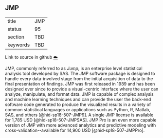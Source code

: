 ## JMP


|          |     |
| -------- | --- |
| title    | JMP |
| status   | 95  |
| section  | TBD |
| keywords | TBD |

Link to source in github [:cloud:](https://github.com/cloudmesh/technologies/blob/master/chapters/incomming/abstract-jmp.md)



JMP, commonly referred to as *Jump*, is an enterprise level statistical
analysis tool developed by SAS. The JMP software package is designed to
handle every data-involved stage from the initial acquisition of data to
the final presentation of findings. JMP was first released in 1989 and
has been designed ever since to provide a visual-centric interface where
the user can analyze, manipulate, and format data. JMP is capable of
complex analysis and machine learning techniques and can provide the
user the back-end software code generated to produce the visualized
results in a variety of common statistical languages or applications
such as Python, R, Matlab, SAS, and others [@hid-sp18-507-JMP9]. A
single JMP license is available for 1,785 USD [@hid-sp18-507-JMPSAS].
JMP Pro is an even more capable version of JMP with more advanced
analytics and predictive modeling with cross-validation--available for
14,900 USD [@hid-sp18-507-JMPPro].

